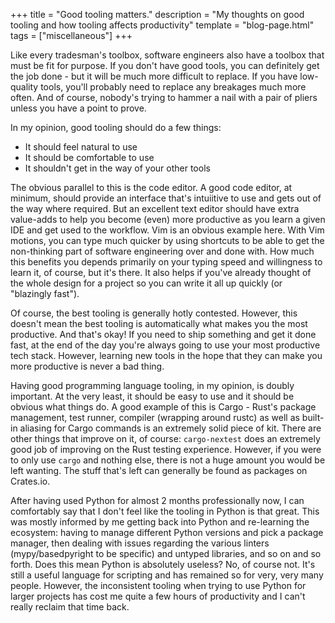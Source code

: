 +++
title = "Good tooling matters."
description = "My thoughts on good tooling and how tooling affects productivity"
template = "blog-page.html"
tags = ["miscellaneous"]
+++

Like every tradesman's toolbox, software engineers also have a toolbox that must be fit for purpose. If you don't have good tools, you can definitely get the job done - but it will be much more difficult to replace. If you have low-quality tools, you'll probably need to replace any breakages much more often. And of course, nobody's trying to hammer a nail with a pair of pliers unless you have a point to prove.

In my opinion, good tooling should do a few things:
- It should feel natural to use
- It should be comfortable to use
- It shouldn't get in the way of your other tools

The obvious parallel to this is the code editor. A good code editor, at minimum, should provide an interface that's intuiitive to use and gets out of the way where required. But an excellent text editor should have extra value-adds to help you become (even) more productive as you learn a given IDE and get used to the workflow. Vim is an obvious example here. With Vim motions, you can type much quicker by using shortcuts to be able to get the non-thinking part of software engineering over and done with. How much this benefits you depends primarily on your typing speed and willingness to learn it, of course, but it's there. It also helps if you've already thought of the whole design for a project so you can write it all up quickly (or "blazingly fast").

Of course, the best tooling is generally hotly contested. However, this doesn't mean the best tooling is automatically what makes you the most productive. And that's okay! If you need to ship something and get it done fast, at the end of the day you're always going to use your most productive tech stack. However, learning new tools in the hope that they can make you more productive is never a bad thing.

Having good programming language tooling, in my opinion, is doubly important. At the very least, it should be easy to use and it should be obvious what things do. A good example of this is Cargo - Rust's package management, test runner, compiler (wrapping around rustc) as well as built-in aliasing for Cargo commands is an extremely solid piece of kit. There are other things that improve on it, of course: `cargo-nextest` does an extremely good job of improving on the Rust testing experience. However, if you were to only use `cargo` and nothing else, there is not a huge amount you would be left wanting. The stuff that's left can generally be found as packages on Crates.io. 

After having used Python for almost 2 months professionally now, I can comfortably say that I don't feel like the tooling in Python is that great. This was mostly informed by me getting back into Python and re-learning the ecosystem: having to manage different Python versions and pick a package manager, then dealing with issues regarding the various linters (mypy/basedpyright to be specific) and untyped libraries, and so on and so forth. Does this mean Python is absolutely useless? No, of course not. It's still a useful language for scripting and has remained so for very, very many people. However, the inconsistent tooling when trying to use Python for larger projects has cost me quite a few hours of productivity and I can't really reclaim that time back.


